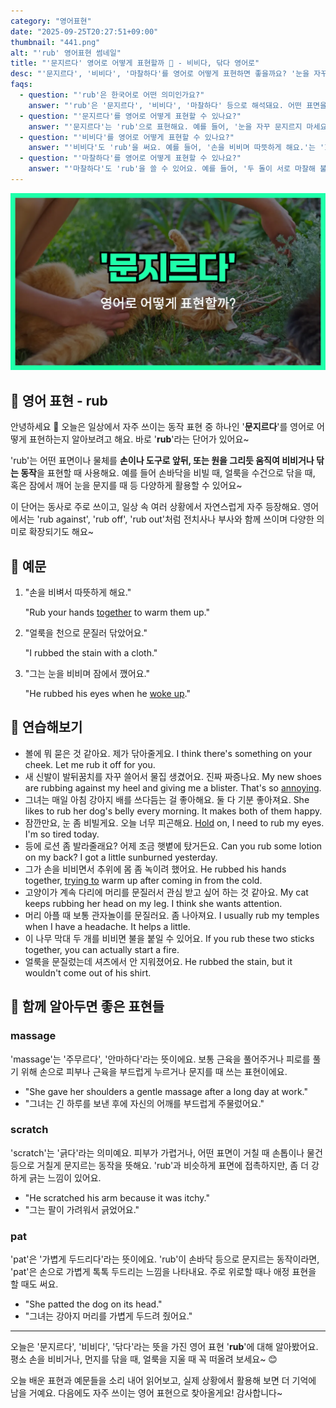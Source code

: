 ```yaml
---
category: "영어표현"
date: "2025-09-25T20:27:51+09:00"
thumbnail: "441.png"
alt: "'rub' 영어표현 썸네일"
title: "'문지르다' 영어로 어떻게 표현할까 🤲 - 비비다, 닦다 영어로"
desc: "'문지르다', '비비다', '마찰하다'를 영어로 어떻게 표현하면 좋을까요? '눈을 자꾸 문지르지 마세요.', '손을 비비며 따뜻하게 해요.' 등을 영어로 표현하는 법을 배워봅시다. 다양한 예문을 통해서 연습하고 본인의 표현으로 만들어 보세요."
faqs: 
  - question: "'rub'은 한국어로 어떤 의미인가요?"
    answer: "'rub'은 '문지르다', '비비다', '마찰하다' 등으로 해석돼요. 어떤 표면을 반복적으로 움직여서 닦거나 따뜻하게 하거나 할 때 쓰는 단어예요."
  - question: "'문지르다'를 영어로 어떻게 표현할 수 있나요?"
    answer: "'문지르다'는 'rub'으로 표현해요. 예를 들어, '눈을 자꾸 문지르지 마세요.'는 'Don't rub your eyes.'라고 해요."
  - question: "'비비다'를 영어로 어떻게 표현할 수 있나요?"
    answer: "'비비다'도 'rub'을 써요. 예를 들어, '손을 비비며 따뜻하게 해요.'는 'I rub my hands to warm them up.'이라고 해요."
  - question: "'마찰하다'를 영어로 어떻게 표현할 수 있나요?"
    answer: "'마찰하다'도 'rub'을 쓸 수 있어요. 예를 들어, '두 돌이 서로 마찰해 불꽃이 생겼어요.'는 'The two stones rubbed together and made a spark.'라고 표현해요."
---
```


!['rub' 영어표현](./441.png)

## 🌟 영어 표현 - rub

안녕하세요 👋 오늘은 일상에서 자주 쓰이는 동작 표현 중 하나인 '**문지르다**'를 영어로 어떻게 표현하는지 알아보려고 해요. 바로 '**rub**'라는 단어가 있어요~

'rub'는 어떤 표면이나 물체를 **손이나 도구로 앞뒤, 또는 원을 그리듯 움직여 비비거나 닦는 동작**을 표현할 때 사용해요. 예를 들어 손바닥을 비빌 때, 얼룩을 수건으로 닦을 때, 혹은 잠에서 깨어 눈을 문지를 때 등 다양하게 활용할 수 있어요~

이 단어는 동사로 주로 쓰이고, 일상 속 여러 상황에서 자연스럽게 자주 등장해요. 영어에서는 'rub against', 'rub off', 'rub out'처럼 전치사나 부사와 함께 쓰이며 다양한 의미로 확장되기도 해요~

## 📖 예문

1. "손을 비벼서 따뜻하게 해요."

   "Rub your hands [together](/blog/in-english/374.together/) to warm them up."

2. "얼룩을 천으로 문질러 닦았어요."

   "I rubbed the stain with a cloth."

3. "그는 눈을 비비며 잠에서 깼어요."

   "He rubbed his eyes when he [woke up](/blog/in-english/300.wake-up/)."



## 💬 연습해보기

<ul data-interactive-list>

  <li data-interactive-item>
    <span data-toggler>볼에 뭐 묻은 것 같아요. 제가 닦아줄게요.</span>
    <span data-answer>I think there's something on your cheek. Let me rub it off for you.</span>
  </li>

  <li data-interactive-item>
    <span data-toggler>새 신발이 발뒤꿈치를 자꾸 쓸어서 물집 생겼어요. 진짜 짜증나요.</span>
    <span data-answer>My new shoes are rubbing against my heel and giving me a blister. That's so <a href="/blog/in-english/364.annoying/">annoying</a>.</span>
  </li>

  <li data-interactive-item>
    <span data-toggler>그녀는 매일 아침 강아지 배를 쓰다듬는 걸 좋아해요. 둘 다 기분 좋아져요.</span>
    <span data-answer>She likes to rub her dog's belly every morning. It makes both of them happy.</span>
  </li>

  <li data-interactive-item>
    <span data-toggler>잠깐만요, 눈 좀 비빌게요. 오늘 너무 피곤해요.</span>
    <span data-answer><a href="/blog/in-english/388.hold/">Hold</a> on, I need to rub my eyes. I'm so tired today.</span>
  </li>

  <li data-interactive-item>
    <span data-toggler>등에 로션 좀 발라줄래요? 어제 조금 햇볕에 탔거든요.</span>
    <span data-answer>Can you rub some lotion on my back? I got a little sunburned yesterday.</span>
  </li>

  <li data-interactive-item>
    <span data-toggler>그가 손을 비비면서 추위에 몸 좀 녹이려 했어요.</span>
    <span data-answer>He rubbed his hands together, <a href="/blog/in-english/117.try-to/">trying to</a> warm up after coming in from the cold.</span>
  </li>

  <li data-interactive-item>
    <span data-toggler>고양이가 계속 다리에 머리를 문질러서 관심 받고 싶어 하는 것 같아요.</span>
    <span data-answer>My cat keeps rubbing her head on my leg. I think she wants attention.</span>
  </li>

  <li data-interactive-item>
    <span data-toggler>머리 아플 때 보통 관자놀이를 문질러요. 좀 나아져요.</span>
    <span data-answer>I usually rub my temples when I have a headache. It helps a little.</span>
  </li>

  <li data-interactive-item>
    <span data-toggler>이 나무 막대 두 개를 비비면 불을 붙일 수 있어요.</span>
    <span data-answer>If you rub these two sticks together, you can actually start a fire.</span>
  </li>

  <li data-interactive-item>
    <span data-toggler>얼룩을 문질렀는데 셔츠에서 안 지워졌어요.</span>
    <span data-answer>He rubbed the stain, but it wouldn't come out of his shirt.</span>
  </li>

</ul>

## 🤝 함께 알아두면 좋은 표현들

### massage

'massage'는 '주무르다', '안마하다'라는 뜻이에요. 보통 근육을 풀어주거나 피로를 풀기 위해 손으로 피부나 근육을 부드럽게 누르거나 문지를 때 쓰는 표현이에요.

- "She gave her shoulders a gentle massage after a long day at work."
- "그녀는 긴 하루를 보낸 후에 자신의 어깨를 부드럽게 주물렀어요."

### scratch

'scratch'는 '긁다'라는 의미예요. 피부가 가렵거나, 어떤 표면이 거칠 때 손톱이나 물건 등으로 거칠게 문지르는 동작을 뜻해요. 'rub'과 비슷하게 표면에 접촉하지만, 좀 더 강하게 긁는 느낌이 있어요.

- "He scratched his arm because it was itchy."
- "그는 팔이 가려워서 긁었어요."

### pat

'pat'은 '가볍게 두드리다'라는 뜻이에요. 'rub'이 손바닥 등으로 문지르는 동작이라면, 'pat'은 손으로 가볍게 톡톡 두드리는 느낌을 나타내요. 주로 위로할 때나 애정 표현을 할 때도 써요.

- "She patted the dog on its head."
- "그녀는 강아지 머리를 가볍게 두드려 줬어요."

---

오늘은 '문지르다', '비비다', '닦다'라는 뜻을 가진 영어 표현 '**rub**'에 대해 알아봤어요. 평소 손을 비비거나, 먼지를 닦을 때, 얼룩을 지울 때 꼭 떠올려 보세요~ 😊

오늘 배운 표현과 예문들을 소리 내어 읽어보고, 실제 상황에서 활용해 보면 더 기억에 남을 거예요. 다음에도 자주 쓰이는 영어 표현으로 찾아올게요! 감사합니다~

